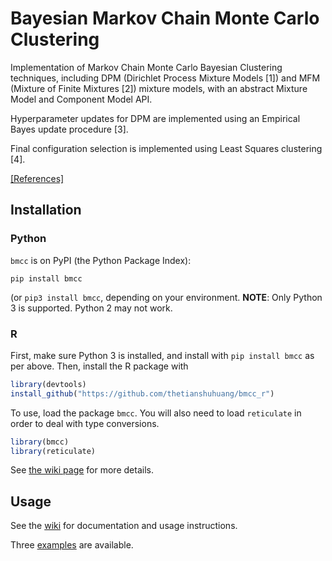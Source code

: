 # Bayesian Markov Chain Monte Carlo Clustering

Implementation of Markov Chain Monte Carlo Bayesian Clustering techniques, including DPM (Dirichlet Process Mixture Models [1]) and MFM (Mixture of Finite Mixtures [2]) mixture models, with an abstract Mixture Model and Component Model API.

Hyperparameter updates for DPM are implemented using an Empirical Bayes update procedure [3].

Final configuration selection is implemented using Least Squares clustering [4].

[[References]](https://github.com/thetianshuhuang/bmcc/wiki/References)

## Installation

### Python

```bmcc``` is on PyPI (the Python Package Index):

```shell
pip install bmcc
```
(or ```pip3 install bmcc```, depending on your environment.
**NOTE**: Only Python 3 is supported. Python 2 may not work.

### R

First, make sure Python 3 is installed, and install with ```pip install bmcc``` as per above. Then, install the R package with 

```R
library(devtools)
install_github("https://github.com/thetianshuhuang/bmcc_r")
```

To use, load the package ```bmcc```. You will also need to load ```reticulate``` in order to deal with type conversions.

```R
library(bmcc)
library(reticulate)
```

See [the wiki page](https://github.com/thetianshuhuang/bmcc/wiki/Installation-and-Basic-Usage) for more details.

## Usage

See the [wiki](https://github.com/thetianshuhuang/bmcc/wiki) for documentation and usage instructions.

Three [examples](https://github.com/thetianshuhuang/bmcc/tree/master/examples) are available.
